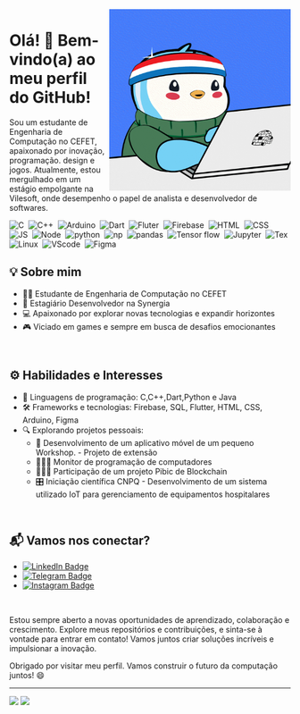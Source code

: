 <img src = "banner.gif" width = "325px" align = "right">

# Olá! 👋 Bem-vindo(a) ao meu perfil do GitHub!

Sou um estudante de Engenharia de Computação no CEFET, apaixonado por inovação, programação. design e jogos. Atualmente, estou mergulhado em um estágio empolgante na Vilesoft, onde desempenho o papel de analista e desenvolvedor de softwares.


<div>
    <img src="https://cdn.jsdelivr.net/gh/devicons/devicon/icons/c/c-original.svg" title="C" alt="C" width="40" height="40"/>&nbsp;
    <img src="https://cdn.jsdelivr.net/gh/devicons/devicon/icons/cplusplus/cplusplus-original.svg" title="C++" alt="C++" width="40" height="40"/>&nbsp;
    <img src="https://cdn.jsdelivr.net/gh/devicons/devicon/icons/arduino/arduino-original-wordmark.svg" title="Arduino" alt="Arduino" width="40" height="40"/>&nbsp;
    <img src="https://cdn.jsdelivr.net/gh/devicons/devicon/icons/dart/dart-original.svg" title="Dart" alt="Dart" width="40" height="40"/>&nbsp;
    <img src="https://cdn.jsdelivr.net/gh/devicons/devicon/icons/flutter/flutter-original.svg" title="Fluter" alt="Fluter" width="40" height="40"/>&nbsp;
    <img src="https://cdn.jsdelivr.net/gh/devicons/devicon/icons/firebase/firebase-plain-wordmark.svg" title="Firebase" alt="Firebase" width="40" height="40"/>&nbsp;
    <img src="https://cdn.jsdelivr.net/gh/devicons/devicon/icons/html5/html5-original-wordmark.svg" title="HTML" alt="HTML" width="40" height="40"/>&nbsp;
    <img src="https://cdn.jsdelivr.net/gh/devicons/devicon/icons/css3/css3-original-wordmark.svg" title="CSS" alt="CSS" width="40" height="40"/>&nbsp;
    <img src="https://cdn.jsdelivr.net/gh/devicons/devicon/icons/javascript/javascript-original.svg" title="JS" alt="JS" width="40" height="40"/>&nbsp;
    <img src="https://cdn.jsdelivr.net/gh/devicons/devicon/icons/nodejs/nodejs-original-wordmark.svg" title="Node" alt="Node" width="40" height="40"/>&nbsp;
    <img src="https://cdn.jsdelivr.net/gh/devicons/devicon/icons/python/python-original-wordmark.svg" title="python" alt="python" width="40" height="40"/>&nbsp;
    <img src="https://cdn.jsdelivr.net/gh/devicons/devicon/icons/numpy/numpy-original-wordmark.svg" title="np" alt="np" width="40" height="40"/>&nbsp;
    <img src="https://cdn.jsdelivr.net/gh/devicons/devicon/icons/pandas/pandas-original-wordmark.svg" title="pandas" alt="pandas" width="40" height="40"/>&nbsp;
    <img src="https://cdn.jsdelivr.net/gh/devicons/devicon/icons/tensorflow/tensorflow-original.svg" title="Tensor" alt="Tensor flow" width="40" height="40"/>&nbsp;
    <img src="https://cdn.jsdelivr.net/gh/devicons/devicon/icons/jupyter/jupyter-original-wordmark.svg" title="Jupyter" alt="Jupyter" width="40" height="40"/>&nbsp;
    <img src="https://cdn.jsdelivr.net/gh/devicons/devicon/icons/latex/latex-original.svg" title="Tex" alt="Tex" width="40" height="40"/>&nbsp;
    <img src="https://cdn.jsdelivr.net/gh/devicons/devicon/icons/linux/linux-original.svg" title="Linux" alt="Linux" width="40" height="40"/>&nbsp;
    <img src="https://cdn.jsdelivr.net/gh/devicons/devicon/icons/vscode/vscode-original.svg" title="VScode" alt="VScode" width="40" height="40"/>&nbsp;
    <img src="https://cdn.jsdelivr.net/gh/devicons/devicon/icons/figma/figma-original.svg" title="Figma" alt="Figma" width="40" height="40"/>&nbsp;
          
</div>

## 💡 Sobre mim

* 👨‍🎓 Estudante de Engenharia de Computação no CEFET
* 💼 Estagiário Desenvolvedor na Synergia
* 💻 Apaixonado por explorar novas tecnologias e expandir horizontes
* 🎮 Viciado em games e sempre em busca de desafios emocionantes

<br>

## ⚙️ Habilidades e Interesses
* 🚀 Linguagens de programação: C,C++,Dart,Python e Java
* 🛠️ Frameworks e tecnologias: Firebase, SQL, Flutter, HTML, CSS, Arduino, Figma
* 🔍 Explorando projetos pessoais: 
    * 📱 Desenvolvimento de um aplicativo móvel de um pequeno Workshop. - Projeto de extensão
    * 👨🏽‍🏫 Monitor de programação de computadores
    * 👨🏽‍💻 Participação de um projeto Pibic de Blockchain
    * 🎛️ Iniciação científica CNPQ - Desenvolvimento de um sistema utilizado IoT para gerenciamento de equipamentos hospitalares

<br>




## 📬 Vamos nos conectar?
* <a href = "https://www.linkedin.com/in/gustavo-barcelos-3614621b4/">
    <img src="https://img.shields.io/badge/LinkedIn-blue?style=for-the-badge&logo=linkedin&logoColor=white" alt="LinkedIn Badge"/>
    </a>
* <a href="https://t.me/GustavoBarcelos">
    <img src="https://img.shields.io/badge/Telegram-2CA5E0?style=for-the-badge&logo=telegram&logoColor=white" alt="Telegram Badge"/>
    </a>
* <a href="https://www.instagram.com/gustavo01rb/">
    <img src="https://img.shields.io/badge/Instagram-E4405F?style=for-the-badge&logo=instagram&logoColor=white" alt="Instagram Badge"/>
    </a>
<br>


Estou sempre aberto a novas oportunidades de aprendizado, colaboração e crescimento. Explore meus repositórios e contribuições, e sinta-se à vontade para entrar em contato! Vamos juntos criar soluções incríveis e impulsionar a inovação.

Obrigado por visitar meu perfil. Vamos construir o futuro da computação juntos! 😄

---



<div align = "left">
<img height = "200em" src="https://github-readme-stats-sigma-five.vercel.app/api/top-langs/?username=Gustavo01rb&show_icons=true&theme=bear&count_private=true"/>
<img height = "200em" src="https://github-readme-stats-sigma-five.vercel.app/api?username=Gustavo01rb&show_icons=true&show_icons=true&theme=bear&count_private=true" />
</div>
